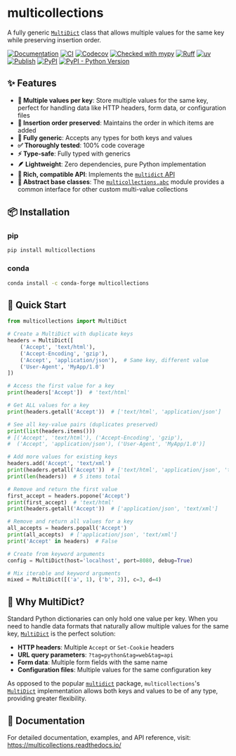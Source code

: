 # multicollections

A fully generic [`MultiDict`](https://multicollections.readthedocs.io/en/latest/api/multicollections/) class that allows multiple values for the same key while preserving insertion order.

[![Documentation](https://img.shields.io/readthedocs/multicollections)](https://multicollections.readthedocs.io/)
[![CI](https://github.com/gerlero/multicollections/actions/workflows/ci.yml/badge.svg)](https://github.com/gerlero/multicollections/actions/workflows/ci.yml)
[![Codecov](https://codecov.io/gh/gerlero/multicollections/branch/main/graph/badge.svg)](https://codecov.io/gh/gerlero/multicollections)
[![Checked with mypy](http://www.mypy-lang.org/static/mypy_badge.svg)](http://mypy-lang.org/)
[![Ruff](https://img.shields.io/endpoint?url=https://raw.githubusercontent.com/astral-sh/ruff/main/assets/badge/v2.json)](https://github.com/astral-sh/ruff)
[![uv](https://img.shields.io/endpoint?url=https://raw.githubusercontent.com/astral-sh/uv/main/assets/badge/v0.json)](https://github.com/astral-sh/uv)
[![Publish](https://github.com/gerlero/multicollections/actions/workflows/pypi-publish.yml/badge.svg)](https://github.com/gerlero/multicollections/actions/workflows/pypi-publish.yml)
[![PyPI](https://img.shields.io/pypi/v/multicollections)](https://pypi.org/project/multicollections/)
[![PyPI - Python Version](https://img.shields.io/pypi/pyversions/multicollections)](https://pypi.org/project/multicollections/)

## ✨ Features

- **🔑 Multiple values per key**: Store multiple values for the same key, perfect for handling data like HTTP headers, form data, or configuration files
- **📝 Insertion order preserved**: Maintains the order in which items are added
- **🧩 Fully generic**: Accepts any types for both keys and values
- **✅ Thoroughly tested**: 100% code coverage
- **⚡ Type-safe**: Fully typed with generics
- **🪶 Lightweight**: Zero dependencies, pure Python implementation
- **🎯 Rich, compatible API**: Implements the [`multidict` API](https://multidict.aio-libs.org/en/stable/multidict/#multidict)
- **📐 Abstract base classes**: The [`multicollections.abc`](https://multicollections.readthedocs.io/en/stable/api/abc/) module provides a common interface for other custom multi-value collections

## 📦 Installation

### pip

```bash
pip install multicollections
```

### conda

```bash
conda install -c conda-forge multicollections
```

## 🚀 Quick Start

```python
from multicollections import MultiDict

# Create a MultiDict with duplicate keys
headers = MultiDict([
    ('Accept', 'text/html'),
    ('Accept-Encoding', 'gzip'),
    ('Accept', 'application/json'),  # Same key, different value
    ('User-Agent', 'MyApp/1.0')
])

# Access the first value for a key
print(headers['Accept'])  # 'text/html'

# Get ALL values for a key
print(headers.getall('Accept'))  # ['text/html', 'application/json']

# See all key-value pairs (duplicates preserved)
print(list(headers.items()))
# [('Accept', 'text/html'), ('Accept-Encoding', 'gzip'), 
#  ('Accept', 'application/json'), ('User-Agent', 'MyApp/1.0')]

# Add more values for existing keys
headers.add('Accept', 'text/xml')
print(headers.getall('Accept'))  # ['text/html', 'application/json', 'text/xml']
print(len(headers))  # 5 items total

# Remove and return the first value
first_accept = headers.popone('Accept')
print(first_accept)  # 'text/html'
print(headers.getall('Accept'))  # ['application/json', 'text/xml']

# Remove and return all values for a key
all_accepts = headers.popall('Accept')
print(all_accepts)  # ['application/json', 'text/xml']
print('Accept' in headers)  # False

# Create from keyword arguments
config = MultiDict(host='localhost', port=8080, debug=True)

# Mix iterable and keyword arguments
mixed = MultiDict([('a', 1), ('b', 2)], c=3, d=4)
```

## 📖 Why MultiDict?

Standard Python dictionaries can only hold one value per key. When you need to handle data formats that naturally allow multiple values for the same key, [`MultiDict`](https://multicollections.readthedocs.io/en/stable/api/multicollections/) is the perfect solution:

- **HTTP headers**: Multiple `Accept` or `Set-Cookie` headers
- **URL query parameters**: `?tag=python&tag=web&tag=api`
- **Form data**: Multiple form fields with the same name
- **Configuration files**: Multiple values for the same configuration key

As opposed to the popular [`multidict`](https://github.com/aio-libs/multidict) package, `multicollections`'s [`MultiDict`](https://multicollections.readthedocs.io/en/stable/api/multicollections/) implementation allows both keys and values to be of any type, providing greater flexibility.

## 🔗 Documentation

For detailed documentation, examples, and API reference, visit: https://multicollections.readthedocs.io/

